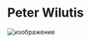 # Peter Wilutis

![изображение](https://github.com/Peter-Wil/rsschool-cv/assets/173402610/b968f2b9-254d-455c-a07a-e188f099053d)
